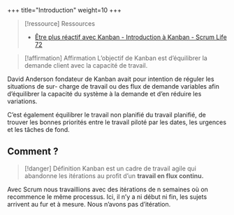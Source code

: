 +++
title="Introduction"
weight=10
+++

> [!ressource] Ressources
> - [Être plus réactif avec Kanban - Introduction à Kanban - Scrum Life 72](https://youtu.be/i-GotUT8VzQ)

> [!affirmation] Affirmation
>  L’objectif de Kanban est d’équilibrer la demande client avec la capacité de travail.

David Anderson fondateur de Kanban avait pour intention de réguler les situations de sur-
charge de travail ou des flux de demande variables afin d’équilibrer la capacité du système à
la demande et d’en réduire les variations.

C’est également équilibrer le travail non planifié du travail planifié, de trouver les bonnes
priorités entre le travail piloté par les dates, les urgences et les tâches de fond.

## Comment ?
> [!danger] Définition
>  Kanban est un cadre de travail agile qui abandonne les itérations au profit d’un **travail en flux continu.**

Avec Scrum nous travaillions avec des itérations de n semaines où on recommence le même
processus. Ici, il n’y a ni début ni fin, les sujets arrivent au fur et à mesure. Nous n’avons pas
d’itération.
